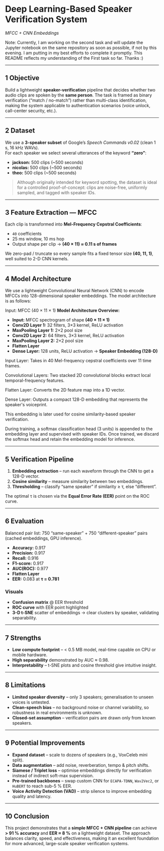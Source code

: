 # Deep Learning-Based Speaker Verification System  
*MFCC + CNN Embeddings*

Note: Currently, I am working on the second task and will update the Jupyter notebook on the same repository as soon as possible, if not by this evening. I am putting in my best efforts to complete it promptly.
This README reflects my understanding of the First task so far. Thanks :)


---

## 1  Objective
Build a lightweight **speaker-verification** pipeline that decides whether two audio clips are spoken by the **same person**.  The task is framed as binary verification (“match / no-match”) rather than multi-class identification, making the system applicable to authentication scenarios (voice unlock, call-center security, etc.).

---

## 2  Dataset
We use a **3-speaker subset** of Google’s *Speech Commands v0.02* (clean 1 s, 16 kHz WAVs).  
For each speaker we select several utterances of the keyword **“zero”**:

- **jackson:** 500 clips (~500 seconds)  
- **nicolas:** 500 clips (~500 seconds)  
- **theo:** 500 clips (~500 seconds)


> Although originally intended for keyword spotting, the dataset is ideal for a controlled proof-of-concept: clips are noise-free, uniformly sampled, and tagged with speaker IDs.

---

## 3  Feature Extraction — MFCC
Each clip is transformed into **Mel-Frequency Cepstral Coefficients**:

* `40` coefficients  
* 25 ms window, 10 ms hop  
* Output shape per clip → **(40 × 11) ≈ 0.11 s of frames**

We zero-pad / truncate so every sample fits a fixed tensor size **(40, 11, 1)**, well suited to 2-D CNN kernels.

---

## 4  Model Architecture
We use a lightweight Convolutional Neural Network (CNN) to encode MFCCs into 128-dimensional speaker embeddings. The model architecture is as follows:

Input: MFCC (40 × 11 × 1)
**Model Architecture Overview:**

- **Input:** MFCC spectrogram of shape **(40 × 11 × 1)**
- **Conv2D Layer 1:** 32 filters, 3×3 kernel, ReLU activation
- **MaxPooling Layer 1:** 2×2 pool size
- **Conv2D Layer 2:** 64 filters, 3×3 kernel, ReLU activation
- **MaxPooling Layer 2:** 2×2 pool size
- **Flatten Layer**
- **Dense Layer:** 128 units, ReLU activation → **Speaker Embedding (128-D)**


Input Layer: Takes in 40 Mel-frequency cepstral coefficients over 11 time frames.

Convolutional Layers: Two stacked 2D convolutional blocks extract local temporal-frequency features.

Flatten Layer: Converts the 2D feature map into a 1D vector.

Dense Layer: Outputs a compact 128-D embedding that represents the speaker's voiceprint.

This embedding is later used for cosine similarity-based speaker verification.

During training, a softmax classification head (3 units) is appended to the embedding layer and supervised with speaker IDs. Once trained, we discard the softmax head and retain the embedding model for inference.


---

## 5  Verification Pipeline
1. **Embedding extraction** – run each waveform through the CNN to get a 128-D vector.  
2. **Cosine similarity** – measure similarity between two embeddings.  
3. **Thresholding** – classify “same speaker” if similarity ≥ τ, else “different”.  

The optimal τ is chosen via the **Equal Error Rate (EER)** point on the ROC curve.

---

## 6  Evaluation
Balanced pair list: 750 “same-speaker” + 750 “different-speaker” pairs (cached embeddings, GPU inference).


- **Accuracy:** 0.917
- **Precision:** 0.917
- **Recall:** 0.916
- **F1-score:** 0.917
- **AUC(ROC):** 0.977
- **Flatten Layer**
- **EER:** 0.083 at **τ = 0.781**
 

### Visuals
* **Confusion matrix** @ EER threshold  
* **ROC curve** with EER point highlighted  
* **3-D t-SNE** scatter of embeddings → clear clusters by speaker, validating separability.

---

## 7  Strengths
* **Low compute footprint** – < 0.5 MB model, real-time capable on CPU or mobile hardware.  
* **High separability** demonstrated by AUC ≈ 0.98.  
* **Interpretability** – t-SNE plots and cosine threshold give intuitive insight.

---

## 8  Limitations
* **Limited speaker diversity** – only 3 speakers; generalisation to unseen voices is untested.  
* **Clean-speech bias** – no background noise or channel variability, so robustness in real environments is unknown.  
* **Closed-set assumption** – verification pairs are drawn only from known speakers.

---

## 9  Potential Improvements
* **Expand dataset** – scale to dozens of speakers (e.g., VoxCeleb mini split).  
* **Data augmentation** – add noise, reverberation, tempo & pitch shifts.  
* **Siamese / Triplet loss** – optimise embeddings directly for verification instead of indirect soft-max supervision.  
* **Pre-trained backbones** – swap custom CNN for `ECAPA-TDNN`, `Wav2Vec2`, or `HuBERT` to reach sub-5 % EER.  
* **Voice Activity Detection (VAD)** – strip silence to improve embedding quality and latency.

---

## 10  Conclusion
This project demonstrates that a **simple MFCC + CNN pipeline** can achieve **> 91 % accuracy** and **EER ≈ 8 %** on a lightweight dataset.  The approach balances clarity, speed, and effectiveness, making it an excellent foundation for more advanced, large-scale speaker verification systems.
